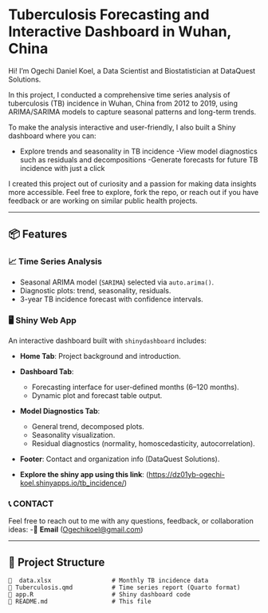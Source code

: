 # Tuberculosis Forecasting and Interactive Dashboard in Wuhan, China

Hi! I’m Ogechi Daniel Koel, a Data Scientist and Biostatistician at DataQuest Solutions. 

In this project, I conducted a comprehensive time series analysis of tuberculosis (TB) incidence in Wuhan, China from 2012 to 2019, using ARIMA/SARIMA models to capture seasonal patterns and long-term trends.

To make the analysis interactive and user-friendly, I also built a Shiny dashboard where you can:

- Explore trends and seasonality in TB incidence
-View model diagnostics such as residuals and decompositions
-Generate forecasts for future TB incidence with just a click

I created this project out of curiosity and a passion for making data insights more accessible. Feel free to explore, fork the repo, or reach out if you have feedback or are working on similar public health projects.


---

## 📦 Features

### 📈 Time Series Analysis

- Seasonal ARIMA model (`SARIMA`) selected via `auto.arima()`.
- Diagnostic plots: trend, seasonality, residuals.
- 3-year TB incidence forecast with confidence intervals.

### 🖥️ Shiny Web App

An interactive dashboard built with `shinydashboard` includes:

- **Home Tab**: Project background and introduction.
- **Dashboard Tab**:
  - Forecasting interface for user-defined months (6–120 months).
  - Dynamic plot and forecast table output.
- **Model Diagnostics Tab**:
  - General trend, decomposed plots.
  - Seasonality visualization.
  - Residual diagnostics (normality, homoscedasticity, autocorrelation).
- **Footer**: Contact and organization info (DataQuest Solutions).

- **Explore the shiny app using this link**: (https://dz01yb-ogechi-koel.shinyapps.io/tb_incidence/)

###  📞 CONTACT 
Feel free to reach out to me with any questions, feedback, or collaboration ideas:
-📧 **Email** (Ogechikoel@gmail.com)

---

## 📁 Project Structure

```plaintext
📄  data.xlsx                 # Monthly TB incidence data
📄 Tuberculosis.qmd           # Time series report (Quarto format)
📄 app.R                      # Shiny dashboard code
📄 README.md                  # This file


